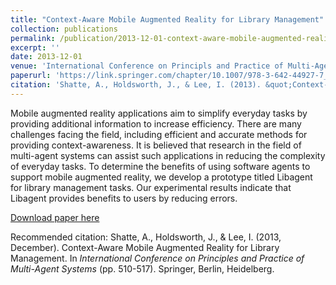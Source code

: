 ```yaml
---
title: "Context-Aware Mobile Augmented Reality for Library Management"
collection: publications
permalink: /publication/2013-12-01-context-aware-mobile-augmented-reality-for-library-management 
excerpt: ''
date: 2013-12-01
venue: 'International Conference on Principls and Practice of Multi-Agent Systems'
paperurl: 'https://link.springer.com/chapter/10.1007/978-3-642-44927-7_41'
citation: 'Shatte, A., Holdsworth, J., & Lee, I. (2013). &quot;Context-Aware Mobile Augmented Reality for Library Management&quot; <i>International Conference on Principles and Practice of Multi-Agent Systems</i> (pp. 510-517). Springer, Berlin, Heidelberg.'
---
```

Mobile augmented reality applications aim to simplify everyday tasks by providing additional information to increase efficiency. There are many challenges facing the field, including efficient and accurate methods for providing context-awareness. It is believed that 
research in the field of multi-agent systems can assist such applications in reducing the complexity of everyday tasks. To determine the benefits of using software agents to support mobile augmented reality, we develop a prototype titled Libagent for library management tasks. Our experimental results indicate that Libagent provides benefits to users by reducing errors.

[Download paper here](https://link.springer.com/chapter/10.1007/978-3-642-44927-7_41)

Recommended citation: Shatte, A., Holdsworth, J., & Lee, I. (2013, December). Context-Aware Mobile Augmented Reality for Library Management. In <i>International Conference on Principles and Practice of Multi-Agent Systems</i> (pp. 510-517). Springer, Berlin, Heidelberg.
